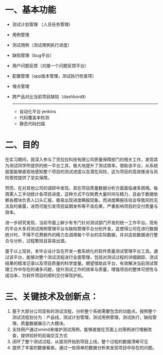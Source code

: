 # 一、基本功能

- 测试计划管理 （人员任务管理）

- 用例管理

- 测试用例（测试用例执行进度）

- 缺陷管理（bug平台）

- 用户问题反馈（对接一个问题反馈平台）

- 配置管理（app版本管理，测试执行检查项）

- 埋点管理

- 跨产品对比当前项目缺陷（dashbord》）

  -----

  - 自动化平台 jenkins
  - 代码覆盖率检测
  - 静态代码扫描

# 二、目的

在实习期间，我深入参与了货拉拉科技有限公司质量保障部门的相关工作，发现其为测试同学所提供的统一平台工具，极大地提升了测试效率。借助该平台，从系统层面能够直观地感知整个项目的测试进度以及潜在风险，这为项目的高效推进与风险管控提供了坚实保障。

然而，在对其他公司的调研中发现，其在项目质量数据分析方面面临诸多困境。每周需人工手动统计各项目进度，这种方式不仅耗费大量时间与精力，且由于数据依赖各模块负责人口头汇报，极易出现进度瞒报现象。而进度瞒报往往会导致风险无法及时暴露，进而可能引发项目延期发布等不良后果，严重影响项目的交付质量与效率。

进一步研究发现，当前市面上鲜少有专门针对测试部门开发的统一工作平台。现有的平台大多将测试用例管理平台与缺陷管理平台分别开发，这使得公司在进行数据统计时，不得不花费额外的精力去调用每个平台的实际数据，并对这些数据进行整合与分析，过程繁琐且容易出错。

基于以上现状，本毕业设计旨在开发一套系统化的软件质量测试管理平台工具。通过该平台，能够对整个测试流程进行全面管理，包括对测试过程的详细跟踪、测试结果的精准记录以及项目质量的科学度量。期望借助此平台，有效解决当前测试管理工作中存在的诸多问题，提升测试工作的效率与质量，增强项目的整体可控性与成功率，为软件项目的顺利交付保驾护航。

# 三、关键技术及创新点：

1. 基于大部分公司现有的测试流程，分析整个系统需要包含的功能点。按照整个测试流程划分为：产品线，测试计划管理，测试用例管理，测试执行，缺陷管理，质量数据展示六大模块。
2. 支持用户通过xmind来维护测试用例，能够直接在页面上对用例进行增删改查，提供较好的前端交互方式
3. 闭环了整个测试过程，从提测开始到项目上线，整个过程的数据清晰可见
4. 提供了丰富的数据看板，通过一些简单的数据分析来发现项目中存在的问题。

